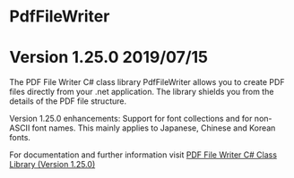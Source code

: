 # PdfFileWriter
# Version 1.25.0 2019/07/15
The PDF File Writer C# class library PdfFileWriter allows you to create PDF files directly from your .net application. The library shields you from the details of the PDF file structure.

Version 1.25.0 enhancements: Support for font collections and for non-ASCII font names. This mainly applies to Japanese, Chinese and Korean fonts.

For documentation and further information visit <a href="https://www.codeproject.com/Articles/570682/PDF-File-Writer-Csharp-Class-Library-Version">PDF File Writer C# Class Library (Version 1.25.0)</a>
